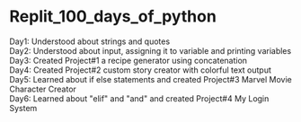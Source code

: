# Replit_100_days_of_python
Day1: Understood about strings and quotes <br />
Day2: Understood about input, assigning it to variable and printing variables <br />
Day3: Created Project#1 a recipe generator using concatenation <br />
Day4: Created Project#2 custom story creator with colorful text output <br />
Day5: Learned about if else statements and created Project#3 Marvel Movie Character Creator <br />
Day6: Learned about "elif" and "and" and created Project#4 My Login System <br />
